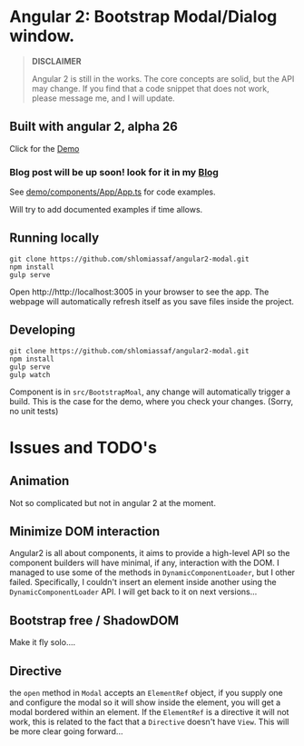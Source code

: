 # Angular 2: Bootstrap Modal/Dialog window.

>**DISCLAIMER**  
>
>Angular 2 is still in the works. The core concepts are solid, but the API may change. If you find that a code snippet that does not work, please message me, and I will update.
 
## Built with angular 2, alpha 26

Click for the [Demo](http://shlomiassaf.github.io/angular2-modal/)

### Blog post will be up soon! look for it in my [Blog](http://blog.assaf.co/)

See [demo/components/App/App.ts](https://github.com/shlomiassaf/angular2-modal/blob/master/demo/components/App/App.ts) for code examples.

Will try to add documented examples if time allows.

## Running locally
```
git clone https://github.com/shlomiassaf/angular2-modal.git
npm install
gulp serve
```
Open http://http://localhost:3005 in your browser to see the app. The webpage will automatically refresh itself as you save files inside the project.
## Developing
```
git clone https://github.com/shlomiassaf/angular2-modal.git
npm install
gulp serve
gulp watch
```
Component is in `src/BootstrapMoal`, any change will automatically trigger a build.
This is the case for the demo, where you check your changes. (Sorry, no unit tests)


# Issues and TODO's
## Animation
Not so complicated but not in angular 2 at the moment.

## Minimize DOM interaction
Angular2 is all about components, it aims to provide a high-level API so the component builders will have minimal, if any, interaction with the DOM. 
I managed to use some of the methods in `DynamicComponentLoader`, but I other failed. Specifically, I couldn't insert an element inside another using the `DynamicComponentLoader` API.
I will get back to it on next versions...
 
## Bootstrap free / ShadowDOM
Make it fly solo....

## Directive
the `open` method in `Modal` accepts an `ElementRef` object, if you supply one and configure the modal so it will show inside the element, you will get a modal bordered within an element.
If the `ElementRef` is a directive it will not work, this is related to the fact that a `Directive` doesn't have `View`. 
This will be more clear going forward... 

